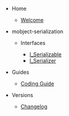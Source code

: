 - Home

  - [Welcome](/)

- mobject-serialization

  - Interfaces

    - [I_Serializable](I_Serializable.md)
    - [I_Serializer](I_Serializer.md)

- Guides

  - [Coding Guide](https://mobject-dev-team.github.io/mobject-coding-convention/#/)

- Versions

  - [Changelog](changelog.md)
